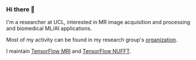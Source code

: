 ### Hi there 👋

I'm a researcher at UCL, interested in MR image acquisition and processing and biomedical ML/AI applications.

Most of my activity can be found in my research group's [organization](https://github.com/mrphys).

I maintain [TensorFlow MRI](https://github.com/mrphys/tensorflow-mri) and [TensorFlow NUFFT](https://github.com/mrphys/tensorflow-nufft).

<!--
**jmontalt/jmontalt** is a ✨ _special_ ✨ repository because its `README.md` (this file) appears on your GitHub profile.

Here are some ideas to get you started:

- 🔭 I’m currently working on ...
- 🌱 I’m currently learning ...
- 👯 I’m looking to collaborate on ...
- 🤔 I’m looking for help with ...
- 💬 Ask me about ...
- 📫 How to reach me: ...
- 😄 Pronouns: ...
- ⚡ Fun fact: ...
-->
